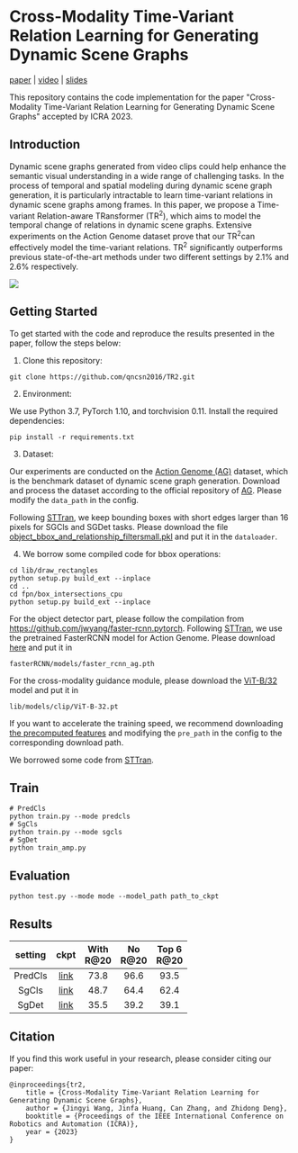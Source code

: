 # Cross-Modality Time-Variant Relation Learning for Generating Dynamic Scene Graphs

[paper](https://arxiv.org/abs/2305.08522) | [video](https://youtu.be/RrL-AwcOBLw) | [slides](https://docs.google.com/presentation/d/1qM7DFlgufzBTr3B76X1EQZs6A8oYGrKJ/edit?usp=sharing&ouid=117596268568819876341&rtpof=true&sd=true)

This repository contains the code implementation for the paper "Cross-Modality Time-Variant Relation Learning for Generating Dynamic Scene Graphs" accepted by ICRA 2023.

## Introduction

Dynamic scene graphs generated from video clips could help enhance the semantic visual understanding in a wide range of challenging tasks. In the process of temporal and spatial modeling during dynamic scene graph generation, it is particularly intractable to learn time-variant relations in dynamic scene graphs among frames. In this paper, we propose a Time-variant Relation-aware TRansformer (TR<sup>2</sup>), which aims to model the temporal change of relations in dynamic scene graphs. Extensive experiments on the Action Genome dataset prove that our TR<sup>2</sup>can effectively model the time-variant relations. TR<sup>2</sup> significantly outperforms previous state-of-the-art methods under two different settings by 2.1% and 2.6% respectively.

![](overall_v3.png)

## Getting Started

To get started with the code and reproduce the results presented in the paper, follow the steps below:

1. Clone this repository:
```
git clone https://github.com/qncsn2016/TR2.git
```

2. Environment:

We use Python 3.7, PyTorch 1.10, and torchvision 0.11. Install the required dependencies:

```
pip install -r requirements.txt
```

3. Dataset:

Our experiments are conducted on the [Action Genome (AG)](https://openaccess.thecvf.com/content_CVPR_2020/papers/Ji_Action_Genome_Actions_As_Compositions_of_Spatio-Temporal_Scene_Graphs_CVPR_2020_paper.pdf) dataset, which is the benchmark dataset of dynamic scene graph generation. Download and process the dataset according to the official repository of [AG](https://github.com/JingweiJ/ActionGenome). Please modify the `data_path` in the config.

Following [STTran](https://github.com/yrcong/STTran), we keep bounding boxes with short edges larger than 16 pixels for SGCls and SGDet tasks. Please download the file [object_bbox_and_relationship_filtersmall.pkl](https://drive.google.com/file/d/19BkAwjCw5ByyGyZjFo174Oc3Ud56fkaT/view?usp=sharing) and put it in the ```dataloader```.

4. We borrow some compiled code for bbox operations:
```
cd lib/draw_rectangles
python setup.py build_ext --inplace
cd ..
cd fpn/box_intersections_cpu
python setup.py build_ext --inplace
```

For the object detector part, please follow the compilation from https://github.com/jwyang/faster-rcnn.pytorch. Following [STTran](https://github.com/yrcong/STTran), we use the pretrained FasterRCNN model for Action Genome. Please download [here](https://drive.google.com/file/d/1-u930Pk0JYz3ivS6V_HNTM1D5AxmN5Bs/view?usp=sharing) and put it in 
```
fasterRCNN/models/faster_rcnn_ag.pth
```

For the cross-modality guidance module, please download the [ViT-B/32](https://github.com/openai/CLIP) model and put it in
```
lib/models/clip/ViT-B-32.pt
```
If you want to accelerate the training speed, we recommend downloading [the precomputed features](https://drive.google.com/file/d/12UB12Btac0WMV9sZ9o6vxn3hC_QBXpS6/view?usp=sharing) and modifying the `pre_path` in the config to the corresponding download path.

We borrowed some code from [STTran](https://github.com/yrcong/STTran).

## Train
```
# PredCls
python train.py --mode predcls
# SgCls
python train.py --mode sgcls
# SgDet
python train_amp.py
```

## Evaluation
```
python test.py --mode mode --model_path path_to_ckpt
```

## Results
|  setting  | ckpt | With <br> R@20 | No <br> R@20 | Top 6 <br> R@20 |
|:-------:|:----:|:--------:|:-----:|:----:|
| PredCls | [link](https://drive.google.com/file/d/13InLQEeT_nXy5zFEq1QMI06KOErPvV3K/view?usp=drive_link) | 73.8  | 96.6  | 93.5  |
| SgCls   | [link](https://drive.google.com/file/d/1m7yGWaJRnk91A1R0gmE0_RRdY03qbbjH/view?usp=sharing) | 48.7  | 64.4  | 62.4  |
| SgDet   | [link](https://drive.google.com/file/d/1ihnFp8GPhciAIX0sQ4j9LbUD6pBrTrlw/view?usp=sharing) | 35.5  | 39.2  | 39.1  |



## Citation

If you find this work useful in your research, please consider citing our paper:

```
@inproceedings{tr2,
    title = {Cross-Modality Time-Variant Relation Learning for Generating Dynamic Scene Graphs},
    author = {Jingyi Wang, Jinfa Huang, Can Zhang, and Zhidong Deng},
    booktitle = {Proceedings of the IEEE International Conference on Robotics and Automation (ICRA)},
    year = {2023}
}
```